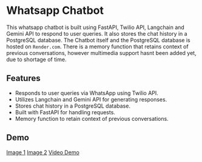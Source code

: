 # Whatsapp Chatbot
This whatsapp chatbot is built using FastAPI, Twilio API, Langchain and Gemini API to respond to user queries. It also stores the chat history in a PostgreSQL database. The Chatbot itself and the PostgreSQL database is hosted on `Render.com`. There is a memory function that retains context of previous conversations, however multimedia support hasnt been added yet, due to shortage of time.

## Features
- Responds to user queries via WhatsApp using Twilio API.
- Utilizes Langchain and Gemini API for generating responses.
- Stores chat history in a PostgreSQL database.
- Built with FastAPI for handling requests.
- Memory function to retain context of previous conversations.

## Demo
[Image 1](/Image-1.png)
[Image 2](/Image-2.png)
[Video Demo](/Demo.mp4)